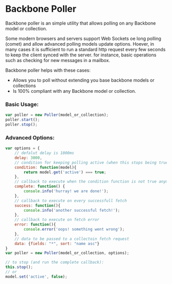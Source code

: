 Backbone Poller
===============
Backbone poller is an simple utility that allows polling on any Backbone model or collection.

Some modern browsers and servers support Web Sockets oe long polling (comet) and allow advanced polling models update options.
Hoever, in many cases it is sufficient to run a standard http request every few seconds to keep the client synced with the server.
for instance, basic operations such as checking for new messages in a mailbox.

Backbone poller helps with these cases:

- Allows you to poll without extending you base backbone models or collections
- Is 100% compliant with any Backbone model or collection.

### Basic Usage:
``` javascript
var poller = new Poller(model_or_collection);
poller.start();
poller.stop();
```

### Advanced Options:
``` javascript
var options = {
	// defalut delay is 1000ms
    delay: 3000, 
    // condition for keeping polling active (when this stops being true, polling will stop)
    condition: function(model){
        return model.get('active') === true;
    },
    // callback to execute when the condition function is not true anymore, or when calling stop()
    complete: function() { 
        console.info('hurray! we are done!'); 
    },
    // callback to execute on every successfull fetch
    success: function(){ 
        console.info('another successful fetch!'); 
    },
    // callback to execute on fetch error
    error: function(){ 
        console.error('oops! something went wrong'); 
    },
    // data to be passed to a collectoin fetch request
    data: {fields: "*", sort: "name asc"}
}
var poller = new Poller(model_or_collection, options);

// to stop (and run the complete callback):
this.stop();
// or
model.set('active', false);
```